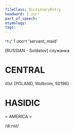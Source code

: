 ```yaml
---
fileClass: DictionaryEntry
headword: דינסט 1
part_of_speech: 
etymology: 
tags: 
---
```

דינסט 1
־ן
די
'servant, maid'

[RUSSIAN - Soldatov] служанка

CENTRAL
========

dĩst {POLAND, Wolbrom, 50196}

HASIDIC
=======
= AMERICA = 

/diːnst/